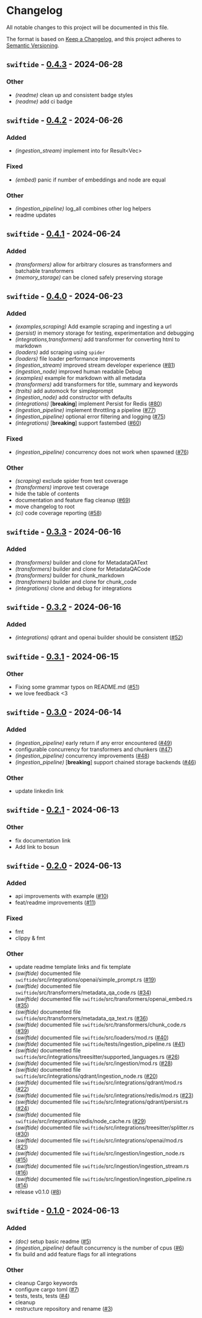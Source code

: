 # Changelog

All notable changes to this project will be documented in this file.

The format is based on [Keep a Changelog](https://keepachangelog.com/en/1.0.0/),
and this project adheres to [Semantic Versioning](https://semver.org/spec/v2.0.0.html).

## `swiftide` - [0.4.3](https://github.com/me/my-proj/compare/swiftide-v0.4.2...swiftide-v0.4.3) - 2024-06-28

### Other
- *(readme)* clean up and consistent badge styles
- *(readme)* add ci badge

## `swiftide` - [0.4.2](https://github.com/me/my-proj/compare/swiftide-v0.4.1...swiftide-v0.4.2) - 2024-06-26

### Added
- *(ingestion_stream)* implement into for Result<Vec<IngestionNode>>

### Fixed
- *(embed)* panic if number of embeddings and node are equal

### Other
- *(ingestion_pipeline)* log_all combines other log helpers
- readme updates

## `swiftide` - [0.4.1](https://github.com/me/my-proj/compare/swiftide-v0.4.0...swiftide-v0.4.1) - 2024-06-24

### Added

- _(transformers)_ allow for arbitrary closures as transformers and batchable transformers
- _(memory_storage)_ can be cloned safely preserving storage

## `swiftide` - [0.4.0](https://github.com/me/my-proj/compare/swiftide-v0.3.3...swiftide-v0.4.0) - 2024-06-23

### Added

- _(examples,scraping)_ Add example scraping and ingesting a url
- _(persist)_ in memory storage for testing, experimentation and debugging
- _(integrations,transformers)_ add transformer for converting html to markdown
- _(loaders)_ add scraping using `spider`
- _(loaders)_ file loader performance improvements
- _(ingestion_stream)_ improved stream developer experience ([#81](https://github.com/bosun-ai/swiftide/pull/81))
- _(ingestion_node)_ improved human readable Debug
- _(examples)_ example for markdown with all metadata
- _(transformers)_ add transformers for title, summary and keywords
- _(traits)_ add automock for simpleprompt
- _(ingestion_node)_ add constructor with defaults
- _(integrations)_ [**breaking**] implement Persist for Redis ([#80](https://github.com/bosun-ai/swiftide/pull/80))
- _(ingestion_pipeline)_ implement throttling a pipeline ([#77](https://github.com/bosun-ai/swiftide/pull/77))
- _(ingestion_pipeline)_ optional error filtering and logging ([#75](https://github.com/bosun-ai/swiftide/pull/75))
- _(integrations)_ [**breaking**] support fastembed ([#60](https://github.com/bosun-ai/swiftide/pull/60))

### Fixed

- _(ingestion_pipeline)_ concurrency does not work when spawned ([#76](https://github.com/bosun-ai/swiftide/pull/76))

### Other

- _(scraping)_ exclude spider from test coverage
- _(transformers)_ improve test coverage
- hide the table of contents
- documentation and feature flag cleanup ([#69](https://github.com/bosun-ai/swiftide/pull/69))
- move changelog to root
- _(ci)_ code coverage reporting ([#58](https://github.com/bosun-ai/swiftide/pull/58))

## `swiftide` - [0.3.3](https://github.com/bosun-ai/swiftide/compare/swiftide-v0.3.2...swiftide-v0.3.3) - 2024-06-16

### Added

- _(transformers)_ builder and clone for MetadataQAText
- _(transformers)_ builder and clone for MetadataQACode
- _(transformers)_ builder for chunk_markdown
- _(transformers)_ builder and clone for chunk_code
- _(integrations)_ clone and debug for integrations

## `swiftide` - [0.3.2](https://github.com/bosun-ai/swiftide/compare/swiftide-v0.3.1...swiftide-v0.3.2) - 2024-06-16

### Added

- _(integrations)_ qdrant and openai builder should be consistent ([#52](https://github.com/bosun-ai/swiftide/pull/52))

## `swiftide` - [0.3.1](https://github.com/bosun-ai/swiftide/compare/swiftide-v0.3.0...swiftide-v0.3.1) - 2024-06-15

### Other

- Fixing some grammar typos on README.md ([#51](https://github.com/bosun-ai/swiftide/pull/51))
- we love feedback <3

## `swiftide` - [0.3.0](https://github.com/bosun-ai/swiftide/compare/swiftide-v0.2.1...swiftide-v0.3.0) - 2024-06-14

### Added

- _(ingestion_pipeline)_ early return if any error encountered ([#49](https://github.com/bosun-ai/swiftide/pull/49))
- configurable concurrency for transformers and chunkers ([#47](https://github.com/bosun-ai/swiftide/pull/47))
- _(ingestion_pipeline)_ concurrency improvements ([#48](https://github.com/bosun-ai/swiftide/pull/48))
- _(ingestion_pipeline)_ [**breaking**] support chained storage backends ([#46](https://github.com/bosun-ai/swiftide/pull/46))

### Other

- update linkedin link

## `swiftide` - [0.2.1](https://github.com/bosun-ai/swiftide/compare/swiftide-v0.2.0...swiftide-v0.2.1) - 2024-06-13

### Other

- fix documentation link
- Add link to bosun

## `swiftide` - [0.2.0](https://github.com/bosun-ai/swiftide/compare/swiftide-v0.1.0...swiftide-v0.2.0) - 2024-06-13

### Added

- api improvements with example ([#10](https://github.com/bosun-ai/swiftide/pull/10))
- feat/readme improvements ([#11](https://github.com/bosun-ai/swiftide/pull/11))

### Fixed

- fmt
- clippy & fmt

### Other

- update readme template links and fix template
- _(swiftide)_ documented file `swiftide`/src/integrations/openai/simple_prompt.rs ([#19](https://github.com/bosun-ai/swiftide/pull/19))
- _(swiftide)_ documented file `swiftide`/src/transformers/metadata_qa_code.rs ([#34](https://github.com/bosun-ai/swiftide/pull/34))
- _(swiftide)_ documented file `swiftide`/src/transformers/openai_embed.rs ([#35](https://github.com/bosun-ai/swiftide/pull/35))
- _(swiftide)_ documented file `swiftide`/src/transformers/metadata_qa_text.rs ([#36](https://github.com/bosun-ai/swiftide/pull/36))
- _(swiftide)_ documented file `swiftide`/src/transformers/chunk_code.rs ([#39](https://github.com/bosun-ai/swiftide/pull/39))
- _(swiftide)_ documented file `swiftide`/src/loaders/mod.rs ([#40](https://github.com/bosun-ai/swiftide/pull/40))
- _(swiftide)_ documented file `swiftide`/tests/ingestion_pipeline.rs ([#41](https://github.com/bosun-ai/swiftide/pull/41))
- _(swiftide)_ documented file `swiftide`/src/integrations/treesitter/supported_languages.rs ([#26](https://github.com/bosun-ai/swiftide/pull/26))
- _(swiftide)_ documented file `swiftide`/src/ingestion/mod.rs ([#28](https://github.com/bosun-ai/swiftide/pull/28))
- _(swiftide)_ documented file `swiftide`/src/integrations/qdrant/ingestion_node.rs ([#20](https://github.com/bosun-ai/swiftide/pull/20))
- _(swiftide)_ documented file `swiftide`/src/integrations/qdrant/mod.rs ([#22](https://github.com/bosun-ai/swiftide/pull/22))
- _(swiftide)_ documented file `swiftide`/src/integrations/redis/mod.rs ([#23](https://github.com/bosun-ai/swiftide/pull/23))
- _(swiftide)_ documented file `swiftide`/src/integrations/qdrant/persist.rs ([#24](https://github.com/bosun-ai/swiftide/pull/24))
- _(swiftide)_ documented file `swiftide`/src/integrations/redis/node_cache.rs ([#29](https://github.com/bosun-ai/swiftide/pull/29))
- _(swiftide)_ documented file `swiftide`/src/integrations/treesitter/splitter.rs ([#30](https://github.com/bosun-ai/swiftide/pull/30))
- _(swiftide)_ documented file `swiftide`/src/integrations/openai/mod.rs ([#21](https://github.com/bosun-ai/swiftide/pull/21))
- _(swiftide)_ documented file `swiftide`/src/ingestion/ingestion_node.rs ([#15](https://github.com/bosun-ai/swiftide/pull/15))
- _(swiftide)_ documented file `swiftide`/src/ingestion/ingestion_stream.rs ([#16](https://github.com/bosun-ai/swiftide/pull/16))
- _(swiftide)_ documented file `swiftide`/src/ingestion/ingestion_pipeline.rs ([#14](https://github.com/bosun-ai/swiftide/pull/14))
- release v0.1.0 ([#8](https://github.com/bosun-ai/swiftide/pull/8))

## `swiftide` - [0.1.0](https://github.com/bosun-ai/swiftide/releases/tag/v0.1.0) - 2024-06-13

### Added

- _(doc)_ setup basic readme ([#5](https://github.com/bosun-ai/swiftide/pull/5))
- _(ingestion_pipeline)_ default concurrency is the number of cpus ([#6](https://github.com/bosun-ai/swiftide/pull/6))
- fix build and add feature flags for all integrations

### Other

- cleanup Cargo keywords
- configure cargo toml ([#7](https://github.com/bosun-ai/swiftide/pull/7))
- tests, tests, tests ([#4](https://github.com/bosun-ai/swiftide/pull/4))
- cleanup
- restructure repository and rename ([#3](https://github.com/bosun-ai/swiftide/pull/3))
